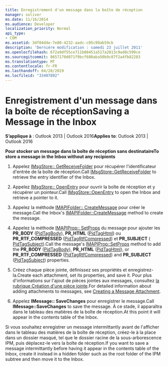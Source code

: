 ```yaml
---
title: Enregistrement d'un message dans la boîte de réception
manager: soliver
ms.date: 11/16/2014
ms.audience: Developer
localization_priority: Normal
api_type:
- COM
ms.assetid: 3df04d4e-7e80-4232-aadc-c05c99ab59cb
description: 'Derniére modification : samedi 23 juillet 2011'
ms.openlocfilehash: 672a9df55ce711b88451a517a2813c9ad8c599ce
ms.sourcegitcommit: 8657170d071f9bcf680aba50b9c07f2a4fb82283
ms.translationtype: MT
ms.contentlocale: fr-FR
ms.lasthandoff: 04/28/2019
ms.locfileid: "33407892"
---
```

# <a name="saving-a-message-in-the-inbox"></a><span data-ttu-id="7da9d-103">Enregistrement d'un message dans la boîte de réception</span><span class="sxs-lookup"><span data-stu-id="7da9d-103">Saving a Message in the Inbox</span></span>

  
  
<span data-ttu-id="7da9d-104">**S’applique à** : Outlook 2013 | Outlook 2016</span><span class="sxs-lookup"><span data-stu-id="7da9d-104">**Applies to**: Outlook 2013 | Outlook 2016</span></span> 
  
 <span data-ttu-id="7da9d-105">**Pour stocker un message dans la boîte de réception sans destinataire**</span><span class="sxs-lookup"><span data-stu-id="7da9d-105">**To store a message in the Inbox without any recipients**</span></span>
  
1. <span data-ttu-id="7da9d-106">Appelez [IMsgStore:: GetReceiveFolder](imsgstore-getreceivefolder.md) pour récupérer l'identificateur d'entrée de la boîte de réception.</span><span class="sxs-lookup"><span data-stu-id="7da9d-106">Call [IMsgStore::GetReceiveFolder](imsgstore-getreceivefolder.md) to retrieve the entry identifier of the Inbox.</span></span> 
    
2. <span data-ttu-id="7da9d-107">Appelez [IMsgStore:: OpenEntry](imsgstore-openentry.md) pour ouvrir la boîte de réception et y récupérer un pointeur.</span><span class="sxs-lookup"><span data-stu-id="7da9d-107">Call [IMsgStore::OpenEntry](imsgstore-openentry.md) to open the Inbox and retrieve a pointer to it.</span></span> 
    
3. <span data-ttu-id="7da9d-108">Appelez la méthode [IMAPIFolder:: CreateMessage](imapifolder-createmessage.md) pour créer le message.</span><span class="sxs-lookup"><span data-stu-id="7da9d-108">Call the Inbox's [IMAPIFolder::CreateMessage](imapifolder-createmessage.md) method to create the message.</span></span> 
    
4. <span data-ttu-id="7da9d-109">Appelez la méthode [IMAPIProp:: SetProps](imapiprop-setprops.md) du message pour ajouter les **PR_BODY** ([PidTagBody](pidtagbody-canonical-property.md)), **PR_HTML** ([PidTagHtml](pidtaghtml-canonical-property.md)) ou **PR_RTF_COMPRESSED** ([PidTagRtfCompressed](pidtagrtfcompressed-canonical-property.md)) et **PR_SUBJECT** ([ PidTagSubject](pidtagsubject-canonical-property.md)).</span><span class="sxs-lookup"><span data-stu-id="7da9d-109">Call the message's [IMAPIProp::SetProps](imapiprop-setprops.md) method to add the **PR_BODY** ([PidTagBody](pidtagbody-canonical-property.md)), **PR_HTML** ([PidTagHtml](pidtaghtml-canonical-property.md)), or **PR_RTF_COMPRESSED** ([PidTagRtfCompressed](pidtagrtfcompressed-canonical-property.md)) and **PR_SUBJECT** ([PidTagSubject](pidtagsubject-canonical-property.md)) properties.</span></span> 
    
5. <span data-ttu-id="7da9d-110">Créez chaque pièce jointe, définissez ses propriétés et enregistrez-la.</span><span class="sxs-lookup"><span data-stu-id="7da9d-110">Create each attachment, set its properties, and save it.</span></span> <span data-ttu-id="7da9d-111">Pour plus d'informations sur l'ajout de pièces jointes aux messages, consultez [la rubrique Création d'une pièce jointe](creating-a-message-attachment.md).</span><span class="sxs-lookup"><span data-stu-id="7da9d-111">For detailed information about adding attachments to messages, see [Creating a Message Attachment](creating-a-message-attachment.md).</span></span>
    
6. <span data-ttu-id="7da9d-112">Appelez **IMessage:: SaveChanges** pour enregistrer le message.</span><span class="sxs-lookup"><span data-stu-id="7da9d-112">Call **IMessage::SaveChanges** to save the message.</span></span> <span data-ttu-id="7da9d-113">À ce stade, il apparaîtra dans le tableau des matières de la boîte de réception.</span><span class="sxs-lookup"><span data-stu-id="7da9d-113">At this point it will appear in the contents table of the Inbox.</span></span> 
    
<span data-ttu-id="7da9d-114">Si vous souhaitez enregistrer un message intermittantly avant de l'afficher dans le tableau des matières de la boîte de réception, créez-le à la place dans un dossier masqué, tel que le dossier racine de la sous-arborescence IPM, puis déplacez-le vers la boîte de réception.</span><span class="sxs-lookup"><span data-stu-id="7da9d-114">If you want to save a message intermittantly before having it appear in the contents table of the Inbox, create it instead in a hidden folder such as the root folder of the IPM subtree and then move it to the Inbox.</span></span> 
  

